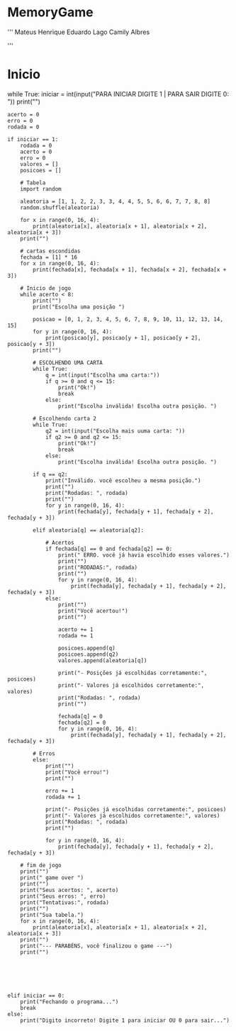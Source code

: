 # MemoryGame
'''
Mateus Henrique
Eduardo Lago
Camily Albres

'''

# Inicio
while True:
    iniciar = int(input("PARA INICIAR DIGITE 1 | PARA SAIR DIGITE 0: "))
    print("")

    acerto = 0
    erro = 0
    rodada = 0

    if iniciar == 1:
        rodada = 0
        acerto = 0
        erro = 0
        valores = []
        posicoes = []

        # Tabela
        import random

        aleatoria = [1, 1, 2, 2, 3, 3, 4, 4, 5, 5, 6, 6, 7, 7, 8, 8]
        random.shuffle(aleatoria)

        for x in range(0, 16, 4):
            print(aleatoria[x], aleatoria[x + 1], aleatoria[x + 2], aleatoria[x + 3])
        print("")

        # cartas escondidas
        fechada = [1] * 16
        for x in range(0, 16, 4):
            print(fechada[x], fechada[x + 1], fechada[x + 2], fechada[x + 3])

        # Inicio de jogo
        while acerto < 8:
            print("")
            print("Escolha uma posição ")

            posicao = [0, 1, 2, 3, 4, 5, 6, 7, 8, 9, 10, 11, 12, 13, 14, 15]
            for y in range(0, 16, 4):
                print(posicao[y], posicao[y + 1], posicao[y + 2], posicao[y + 3])
            print("")

            # ESCOLHENDO UMA CARTA
            while True:
                q = int(input("Escolha uma carta:"))
                if q >= 0 and q <= 15:
                    print("Ok!")
                    break
                else:
                    print("Escolha inválida! Escolha outra posição. ")

            # Escolhendo carta 2
            while True:
                q2 = int(input("Escolha mais uuma carta: "))
                if q2 >= 0 and q2 <= 15:
                    print("Ok!")
                    break
                else:
                    print("Escolha inválida! Escolha outra posição. ")

            if q == q2:
                print("Inválido. você escolheu a mesma posição.")
                print("")
                print("Rodadas: ", rodada)
                print("")
                for y in range(0, 16, 4):
                    print(fechada[y], fechada[y + 1], fechada[y + 2], fechada[y + 3])

            elif aleatoria[q] == aleatoria[q2]:

                # Acertos
                if fechada[q] == 0 and fechada[q2] == 0:
                    print(" ERRO. você já havia escolhido esses valores.")
                    print("")
                    print("RODADAS:", rodada)
                    print("")
                    for y in range(0, 16, 4):
                        print(fechada[y], fechada[y + 1], fechada[y + 2], fechada[y + 3])
                else:
                    print("")
                    print("Você acertou!")
                    print("")

                    acerto += 1
                    rodada += 1

                    posicoes.append(q)
                    posicoes.append(q2)
                    valores.append(aleatoria[q])

                    print("- Posições já escolhidas corretamente:", posicoes)
                    print("- Valores já escolhidos corretamente:", valores)
                    print("Rodadas: ", rodada)
                    print("")

                    fechada[q] = 0
                    fechada[q2] = 0
                    for y in range(0, 16, 4):
                        print(fechada[y], fechada[y + 1], fechada[y + 2], fechada[y + 3])

            # Erros
            else:
                print("")
                print("Você errou!")
                print("")

                erro += 1
                rodada += 1

                print("- Posições já escolhidas corretamente:", posicoes)
                print("- Valores já escolhidos corretamente:", valores)
                print("Rodadas: ", rodada)
                print("")

                for y in range(0, 16, 4):
                    print(fechada[y], fechada[y + 1], fechada[y + 2], fechada[y + 3])

        # fim de jogo
        print("")
        print(" game over ")
        print("")
        print("Seus acertos: ", acerto)
        print("Seus erros: ", erro)
        print("Tentativas:", rodada)
        print("")
        print("Sua tabela.")
        for x in range(0, 16, 4):
            print(aleatoria[x], aleatoria[x + 1], aleatoria[x + 2], aleatoria[x + 3])
        print("")
        print("--- PARABÉNS, você finalizou o game ---")
        print("")






    elif iniciar == 0:
        print("Fechando o programa...")
        break
    else:
        print("Digito incorreto! Digite 1 para iniciar OU 0 para sair...")
